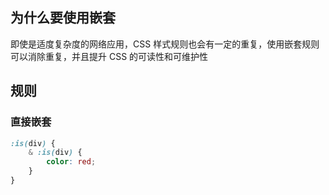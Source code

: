 ## 为什么要使用嵌套
即使是适度复杂度的网络应用，CSS 样式规则也会有一定的重复，使用嵌套规则可以消除重复，并且提升 CSS 的可读性和可维护性

## 规则
### 直接嵌套
```css
:is(div) {
	& :is(div) {
		color: red;
	}
}
```


